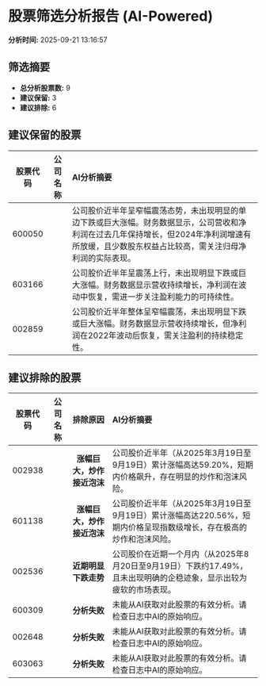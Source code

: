 # 股票筛选分析报告 (AI-Powered)

**分析时间:** 2025-09-21 13:16:57

## 筛选摘要

- **总分析股票数:** 9
- **建议保留:** 3
- **建议排除:** 6

## 建议保留的股票

| 股票代码 | 公司名称 | AI分析摘要 |
|:---:|:---:|:---|
| 600050 |  | 公司股价近半年呈窄幅震荡态势，未出现明显的单边下跌或巨大涨幅。财务数据显示，公司营收和净利润在过去几年保持增长，但2024年净利润增速有所放缓，且少数股东权益占比较高，需关注归母净利润的实际表现。 |
| 603166 |  | 公司股价近半年呈震荡上行，未出现明显下跌或巨大涨幅。财务数据显示营收持续增长，净利润在波动中恢复，需进一步关注盈利能力的可持续性。 |
| 002859 |  | 公司股价近半年整体呈窄幅震荡，未出现明显下跌或巨大涨幅。财务数据显示营收持续增长，但净利润在2022年波动后恢复，需关注盈利的持续稳定性。 |

## 建议排除的股票

| 股票代码 | 公司名称 | 排除原因 | AI分析摘要 |
|:---:|:---:|:---:|:---|
| 002938 |  | **涨幅巨大，炒作接近泡沫** | 公司股价近半年（从2025年3月19日至9月19日）累计涨幅高达59.20%，短期内价格飙升，存在明显的炒作和泡沫风险。 |
| 601138 |  | **涨幅巨大，炒作接近泡沫** | 公司股价近半年（从2025年3月19日至9月19日）累计涨幅高达220.56%，短期内价格呈现指数级增长，存在极高的炒作和泡沫风险。 |
| 002536 |  | **近期明显下跌走势** | 公司股价在近期一个月内（从2025年8月20日至9月19日）下跌约17.49%，且未出现明确的企稳迹象，显示出较为疲软的市场表现。 |
| 600309 |  | **分析失败** | 未能从AI获取对此股票的有效分析。请检查日志中AI的原始响应。 |
| 002648 |  | **分析失败** | 未能从AI获取对此股票的有效分析。请检查日志中AI的原始响应。 |
| 603063 |  | **分析失败** | 未能从AI获取对此股票的有效分析。请检查日志中AI的原始响应。 |
